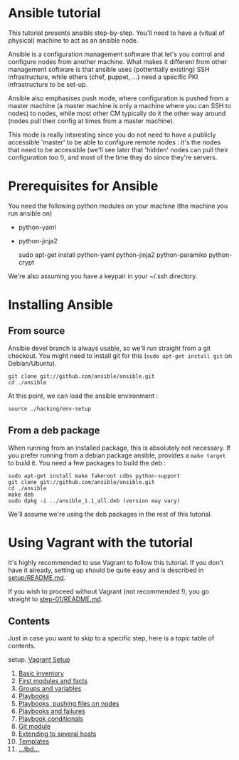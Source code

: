 Ansible tutorial
================

This tutorial presents ansible step-by-step. You'll need to have a (vitual of
physical) machine to act as an ansible node.

Ansible is a configuration management software that let's you control and
configure nodes from  another machine. What makes it different from other
management software is that ansible  uses (pottentially existing) SSH
infrastructure, while others (chef, puppet, ...) need a specific PKI
infrastructure  to be set-up.

Ansible also emphasises push mode, where configuration is pushed from a master
machine  (a master machine is only a machine where you can SSH to nodes) to
nodes, while most other CM typically do it the other way around (nodes pull
their config at times from a master machine).

This mode is really intsresting since you do not need to have a publicly
accessible  'master' to be able to configure remote nodes : it's the nodes
that need to be accessible (we'll see later that 'hidden' nodes can pull their
configuration too !), and most of the time they do since they're servers.

# Prerequisites for Ansible

You need the following python modules on your machine (the machine you run ansible 
on) 
- python-yaml
- python-jinja2

    sudo apt-get install python-yaml python-jinja2 python-paramiko python-crypt

We're also assuming you have a keypair in your ~/.ssh directory.

# Installing Ansible

## From source

Ansible devel branch is always usable, so we'll run straight from a git checkout.
You might need to install git for this (`sudo apt-get install git` on Debian/Ubuntu).

    git clone git://github.com/ansible/ansible.git
    cd ./ansible

At this point, we can load the ansible environment :

    source ./hacking/env-setup

## From a deb package

When running from an installed package, this is absolutely not necessary. If
you prefer running from a debian package ansible, provides a `make target` to
build it. You need a few packages to build the deb :

    sudo apt-get install make fakeroot cdbs python-support
    git clone git://github.com/ansible/ansible.git
    cd ./ansible
    make deb
    sudo dpkg -i ../ansible_1.1_all.deb (version may vary)

We'll assume we're using the deb packages in the rest of this tutorial.

# Using Vagrant with the tutorial

It's highly recommended to use Vagrant to follow this tutorial. If you don't have 
it already, setting up should be quite easy and is described in [setup/README.md](https://github.com/leucos/ansible-tuto/tree/master/setup/README.md).

If you wish to proceed without Vagrant (not recommended !), you go straight to 
[step-01/README.md](https://github.com/leucos/ansible-tuto/tree/master/step-01).

## Contents

Just in case you want to skip to a specific step, here is a topic table of contents.

setup. [Vagrant Setup](https://github.com/leucos/ansible-tuto/tree/master/setup)
01. [Basic inventory](https://github.com/leucos/ansible-tuto/tree/master/step-01)
02. [First modules and facts](https://github.com/leucos/ansible-tuto/tree/master/step-02)
03. [Groups and variables](https://github.com/leucos/ansible-tuto/tree/master/step-03)
04. [Playbooks](https://github.com/leucos/ansible-tuto/tree/master/step-04)
05. [Playbooks, pushing files on nodes](https://github.com/leucos/ansible-tuto/tree/master/step-05)
06. [Playbooks and failures](https://github.com/leucos/ansible-tuto/tree/master/step-06)
07. [Playbook conditionals](https://github.com/leucos/ansible-tuto/tree/master/step-07)
08. [Git module](https://github.com/leucos/ansible-tuto/tree/master/step-08)
09. [Extending to several hosts](https://github.com/leucos/ansible-tuto/tree/master/step-09)
10. [Templates](https://github.com/leucos/ansible-tuto/tree/master/step-10)
11. [...tbd...](https://github.com/leucos/ansible-tuto/tree/master/step-11)
